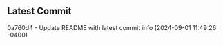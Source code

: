 
## Latest Commit
0a760d4 - Update README with latest commit info (2024-09-01 11:49:26 -0400) <Yunxi-Zhou>
